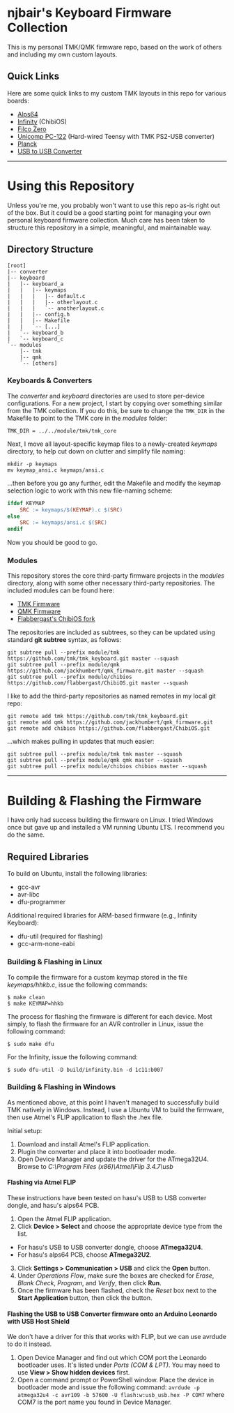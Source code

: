 njbair's Keyboard Firmware Collection
=====================================

This is my personal TMK/QMK firmware repo, based on the work of others and
including my own custom layouts.

Quick Links
-----------

Here are some quick links to my custom TMK layouts in this repo for various
boards:

* [Alps64](keyboard/alps64)
* [Infinity](keyboard/infinity) (ChibiOS)
* [Filco Zero](keyboard/filco_zero)
* [Unicomp PC-122](converter/pc122_usb) (Hard-wired Teensy with TMK PS2-USB converter)
* [Planck](keyboard/planck)
* [USB to USB Converter](converter/usb_usb)

------------------------------------------------------------------------

Using this Repository
=====================

Unless you're me, you probably won't want to use this repo as-is right out of
the box. But it could be a good starting point for managing your own personal
keyboard firmware collection. Much care has been taken to structure this
repository in a simple, meaningful, and maintainable way.

Directory Structure
-------------------

```
[root]
|-- converter
|-- keyboard
|   |-- keyboard_a
|   |   |-- keymaps
|   |   |   |-- default.c 
|   |   |   |-- otherlayout.c 
|   |   |   `-- anotherlayout.c 
|   |   |-- config.h
|   |   |-- Makefile
|   |   `-- [...]
|   `-- keyboard_b
|   `-- keyboard_c
`-- modules
    |-- tmk
    |-- qmk
    `-- [others]
```

### Keyboards & Converters

The *converter* and *keyboard* directories are used to store per-device configurations. For a new project, I start by copying over something similar from the TMK collection. If you do this, be sure to change the `TMK_DIR` in the Makefile to point to the TMK core in the *modules* folder:

    TMK_DIR = ../../module/tmk/tmk_core

Next, I move all layout-specific keymap files to a newly-created *keymaps* directory, to help cut down on clutter and simplify file naming:

```shell
mkdir -p keymaps
mv keymap_ansi.c keymaps/ansi.c
```

...then before you go any further, edit the Makefile and modify the keymap selection logic to work with this new file-naming scheme:

```makefile
ifdef KEYMAP
    SRC := keymaps/$(KEYMAP).c $(SRC)
else
    SRC := keymaps/ansi.c $(SRC)
endif
```

Now you should be good to go.

### Modules

This repository stores the core third-party firmware projects in the *modules*
directory, along with some other necessary third-party repositories. The included modules can be found here:

- [TMK Firmware](https://github.com/tmk/tmk_keyboard.git)
- [QMK Firmware](https://github.com/jackhumbert/qmk_firmware.git)
- [Flabbergast's ChibiOS fork](https://github.com/flabbergast/ChibiOS.git)

The repositories are included as subtrees, so they can be updated using
standard **git subtree** syntax, as follows:

```shell
git subtree pull --prefix module/tmk https://github.com/tmk/tmk_keyboard.git master --squash
git subtree pull --prefix module/qmk https://github.com/jackhumbert/qmk_firmware.git master --squash
git subtree pull --prefix module/chibios https://github.com/flabbergast/ChibiOS.git master --squash
```

I like to add the third-party repositories as named remotes in my local git repo:

```shell
git remote add tmk https://github.com/tmk/tmk_keyboard.git
git remote add qmk https://github.com/jackhumbert/qmk_firmware.git
git remote add chibios https://github.com/flabbergast/ChibiOS.git
```

...which makes pulling in updates that much easier:

```shell
git subtree pull --prefix module/tmk tmk master --squash
git subtree pull --prefix module/qmk qmk master --squash
git subtree pull --prefix module/chibios chibios master --squash
```



-----------------------------------------------------------------------

Building & Flashing the Firmware
================================

I have only had success building the firmware on Linux. I tried Windows once
but gave up and installed a VM running Ubuntu LTS. I recommend you do the
same.

Required Libraries
------------------

To build on Ubuntu, install the following libraries:

- gcc-avr
- avr-libc
- dfu-programmer

Additional required libraries for ARM-based firmware (e.g., Infinity Keyboard):

- dfu-util (required for flashing)
- gcc-arm-none-eabi



### Building & Flashing in Linux

To compile the firmware for a custom keymap stored in the file
*keymaps/hhkb.c*, issue the following commands:

    $ make clean
    $ make KEYMAP=hhkb

The process for flashing the firmware is different for each device. Most simply,
to flash the firmware for an AVR controller in Linux, issue the following
command:

    $ sudo make dfu

For the Infinity, issue the following command:

    $ sudo dfu-util -D build/infinity.bin -d 1c11:b007

### Building & Flashing in Windows

As mentioned above, at this point I haven't managed to successfully build TMK
natively in Windows. Instead, I use a Ubuntu VM to build the firmware, then
use Atmel's FLIP application to flash the .hex file.

Initial setup:

1. Download and install Atmel's FLIP application.
2. Plugin the converter and place it into bootloader mode.
3. Open Device Manager and update the driver for the ATmega32U4. Browse to
   *C:\Program Files (x86)\Atmel\Flip 3.4.7\usb*

#### Flashing via Atmel FLIP

These instructions have been tested on hasu's USB to USB converter dongle, and
hasu's alps64 PCB.

1. Open the Atmel FLIP application.
2. Click **Device > Select** and choose the appropriate device type from the list.
  - For hasu's USB to USB converter dongle, choose **ATmega32U4**.
  - For hasu's alps64 PCB, choose **ATmega32U2**.
3. Click **Settings > Communication > USB** and click the **Open** button.
4. Under *Operations Flow*, make sure the boxes are checked for *Erase*, *Blank
   Check*, *Program*, and *Verify*, then click **Run**.
5. Once the firmware has been flashed, check the *Reset* box next to the **Start
   Application** button, then click the button.

#### Flashing the USB to USB Converter firmware onto an Arduino Leonardo with USB Host Shield

We don't have a driver for this that works with FLIP, but we can use avrdude to
do it instead.

1. Open Device Manager and find out which COM port the Leonardo bootloader uses.
   It's listed under *Ports (COM & LPT)*. You may need to use **View > Show hidden
   devices** first.
2. Open a command prompt or PowerShell window. Place the device in bootloader
   mode and issue the following command: `avrdude -p atmega32u4 -c avr109 -b 57600
   -U flash:w:usb_usb.hex -P COM7` where COM7 is the port name you found in Device
   Manager.

